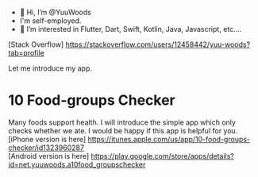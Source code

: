- 👋 Hi, I’m @YuuWoods
- I'm self-employed.
- 👀 I’m interested in Flutter, Dart, Swift, Kotlin, Java, Javascript, etc....

[Stack Overflow] https://stackoverflow.com/users/12458442/yuu-woods?tab=profile

Let me introduce my app.

# 10 Food-groups Checker
Many foods support health.
I will introduce the simple app which only checks whether we ate.
I would be happy if this app is helpful for you.
[iPhone version is here] https://itunes.apple.com/us/app/10-food-groups-checker/id1323960287  
[Android version is here] https://play.google.com/store/apps/details?id=net.yuuwoods.a10food_groupschecker


<!---
- 🌱 I’m currently learning ...
- 💞️ I’m looking to collaborate on ...
- 📫 How to reach me ...
--->
<!---
YuuWoods/YuuWoods is a ✨ special ✨ repository because its `README.md` (this file) appears on your GitHub profile.
You can click the Preview link to take a look at your changes.
--->
